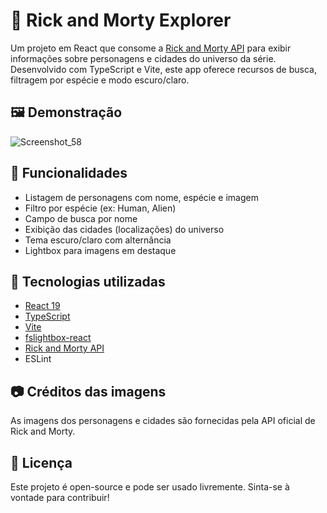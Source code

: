 # 🌌 Rick and Morty Explorer

Um projeto em React que consome a [Rick and Morty API](https://rickandmortyapi.com/) para exibir informações sobre personagens e cidades do universo da série. Desenvolvido com TypeScript e Vite, este app oferece recursos de busca, filtragem por espécie e modo escuro/claro.

## 🖼️ Demonstração

![Screenshot_58](https://github.com/user-attachments/assets/5d5100d6-e935-483a-889e-6f5dae80b292)


## 🚀 Funcionalidades

- Listagem de personagens com nome, espécie e imagem
- Filtro por espécie (ex: Human, Alien)
- Campo de busca por nome
- Exibição das cidades (localizações) do universo
- Tema escuro/claro com alternância
- Lightbox para imagens em destaque

## 🔧 Tecnologias utilizadas

- [React 19](https://react.dev/)
- [TypeScript](https://www.typescriptlang.org/)
- [Vite](https://vitejs.dev/)
- [fslightbox-react](https://fslightbox.com/react)
- [Rick and Morty API](https://rickandmortyapi.com/)
- ESLint

## 📷 Créditos das imagens

As imagens dos personagens e cidades são fornecidas pela API oficial de Rick and Morty.

## 📄 Licença

Este projeto é open-source e pode ser usado livremente. Sinta-se à vontade para contribuir!
